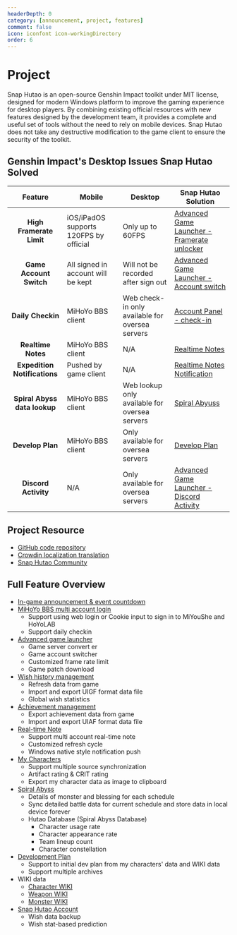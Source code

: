 ```yaml
---
headerDepth: 0
category: [announcement, project, features]
comment: false
icon: iconfont icon-workingDirectory
order: 6
---
```


# Project

Snap Hutao is an open-source Genshin Impact toolkit under MIT license, designed for modern Windows platform to improve
the gaming experience for desktop players. By combining existing official resources with new features designed by the
development team, it provides a complete and useful set of tools without the need to rely on mobile devices. Snap Hutao
does not take any destructive modification to the game client to ensure the security of the toolkit.

## Genshin Impact's Desktop Issues Snap Hutao Solved

|           Feature            | Mobile                                 | Desktop                                         | Snap Hutao Solution                                                      |
| :--------------------------: | -------------------------------------- | ----------------------------------------------- | ------------------------------------------------------------------------ |
|   **High Framerate Limit**   | iOS/iPadOS supports 120FPS by official | Only up to 60FPS                                | [Advanced Game Launcher - Framerate unlocker](features/game-launcher.md) |
|   **Game Account Switch**    | All signed in account will be kept     | Will not be recorded after sign out             | [Advanced Game Launcher - Account switch](features/game-launcher.md)     |
|      **Daily Checkin**       | MiHoYo BBS client                      | Web check-in only available for oversea servers | [Account Panel - check-in](features/mhy-account-switch.md)               |
|      **Realtime Notes**      | MiHoYo BBS client                      | N/A                                             | [Realtime Notes](features/real-time-notes.md)                            |
| **Expedition Notifications** | Pushed by game client                  | N/A                                             | [Realtime Notes Notification](features/real-time-notes.md)               |
| **Spiral Abyss data lookup** | MiHoYo BBS client                      | Web lookup only available for oversea servers   | [Spiral Abyuss](features/hutao-API.md)                                   |
|       **Develop Plan**       | MiHoYo BBS client                      | Only available for oversea servers              | [Develop Plan](features/develop-plan.md)                                 |
|     **Discord Activity**     | N/A                                    | Only available for oversea servers              | [Advanced Game Launcher - Discord Activity](features/game-launcher.md)   |

## Project Resource

- [GitHub code repository](https://github.com/DGP-Studio/Snap.Hutao)
- [Crowdin localization translation](https://translate.hut.ao/)
- [Snap Hutao Community](community.md)

## Full Feature Overview

- [In-game announcement & event countdown](features/dashboard.md)
- [MiHoYo BBS multi account login](features/mhy-account-switch.md)
  - Support using web login or Cookie input to sign in to MiYouShe and HoYoLAB
  - Support daily checkin
- [Advanced game launcher](features/game-launcher.md)
  - Game server convert er
  - Game account switcher
  - Customized frame rate limit
  - Game patch download
- [Wish history management](features/wish-export.md)
  - Refresh data from game
  - Import and export UIGF format data file
  - Global wish statistics
- [Achievement management](features/achievements.md)
  - Export achievement data from game
  - Import and export UIAF format data file
- [Real-time Note](features/real-time-notes.md)
  - Support multi account real-time note
  - Customized refresh cycle
  - Windows native style notification push
- [My Characters](features/character-data.md)
  - Support multiple source synchronization
  - Artifact rating & CRIT rating
  - Export my character data as image to clipboard
- [Spiral Abyss](features/hutao-API.md)
  - Details of monster and blessing for each schedule
  - Sync detailed battle data for current schedule and store data in local device forever
  - Hutao Database (Spiral Abyss Database)
    - Character usage rate
    - Character appearance rate
    - Team lineup count
    - Character constellation
- [Development Plan](features/develop-plan.md)
  - Support to initial dev plan from my characters' data and WIKI data
  - Support multiple archives
- WIKI data
  - [Character WIKI](features/character-wiki.md)
  - [Weapon WIKI](features/weapon-wiki.md)
  - [Monster WIKI](features/monster-wiki.md)
- [Snap Hutao Account](features/hutao-settings.md#snap-hutao-account)
  - Wish data backup
  - Wish stat-based prediction
